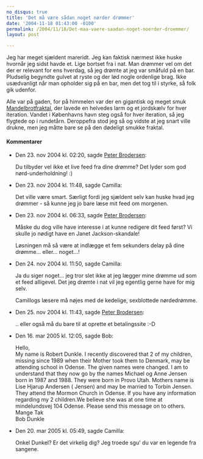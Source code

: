 ```yaml
---
no_disqus: true
title: 'Det må være sådan noget nørder drømmer'
date: '2004-11-18 01:43:00 -0100'
permalink: /2004/11/18/Det-maa-vaere-saadan-noget-noerder-droemmer/
layout: post

---
```

Jeg har meget sjældent mareridt. Jeg kan faktisk nærmest ikke huske hvornår jeg sidst havde et. Lige bortset fra i nat. Man drømmer vel om det der er relevant for ens hverdag, så jeg drømte at jeg var småfuld på en bar. Pludselig begyndte gulvet at ryste og der lød nogle ordenlige brag. Ikke usædvanligt når man opholder sig på en bar, men det tog til i styrke, så folk gik udenfor.


<amp-img alt="Mandelbrotfraktal"
  src="{{ site.baseurl }}{% link images/things/mandel.jpg %}"
  width="150"
  height="108"></amp-img>
Alle var på gaden, for på himmelen var der en gigantisk og meget smuk [Mandelbrotfraktal](http://www.fllo.dk/mandelbrot.asp), der lavede en helvedes larm og et jordskælv for hver iteration. Vandet i Københavns havn steg også for hver iteration, så jeg flygtede op i rundetårn. Deroppefra stod jeg så og vidste at jeg snart ville drukne, men jeg måtte bare se på den dødeligt smukke fraktal.

<div class="vintage-comments">
<h4>Kommentarer </h4>
<ul class="vintage-comments-list"><li>
<p class="comment-meta">Den <time datetime="2004-11-23T02:20:21+01:00">23. nov 2004 kl.  02:20</time>, sagde <a href="http://pe.ter.dk/">Peter Brodersen</a>:</p>
<p>Du tilbyder vel ikke et live feed fra dine drømme? Det lyder som god nørd-underholdning! :)</p>
</li>
<li>
<p class="comment-meta">Den <time datetime="2004-11-23T11:48:33+01:00">23. nov 2004 kl.  11:48</time>, sagde Camilla:</p>
<p>Det ville være smart. Særligt fordi jeg sjældent selv kan huske hvad jeg drømmer - så kunne jeg jo bare læse mit feed om morgenen.</p>
</li>
<li>
<p class="comment-meta">Den <time datetime="2004-11-23T18:33:32+01:00">23. nov 2004 kl.  06:33</time>, sagde <a href="http://pe.ter.dk/">Peter Brodersen</a>:</p>
<p>Måske du dog ville have interesse i at kunne redigere dit feed først? Vi skulle jo nødigt have en Janet Jackson-skandale!</p>
<p>Løsningen må så være at indlægge et fem sekunders delay på dine drømme... eller... noget...!</p>
</li>
<li>
<p class="comment-meta">Den <time datetime="2004-11-24T11:50:54+01:00">24. nov 2004 kl.  11:50</time>, sagde Camilla:</p>
<p>Ja du siger noget... jeg tror slet ikke at jeg lægger mine drømme ud som et feed alligevel. Det jeg drømte i nat vil jeg egentlig gerne have for mig selv.</p>
<p>Camillogs læsere må nøjes med de kedelige, sexblottede nørdedrømme.</p>
</li>
<li>
<p class="comment-meta">Den <time datetime="2004-11-25T11:43:47+01:00">25. nov 2004 kl.  11:43</time>, sagde <a href="http://pe.ter.dk/">Peter Brodersen</a>:</p>
<p>.. eller også må du bare til at oprette et betalingssite :-D</p>
</li>
<li>
<p class="comment-meta">Den <time datetime="2005-03-16T00:05:13+01:00">16. mar 2005 kl.  12:05</time>, sagde Bob:</p>
<p>Hello,<br />
My name is Robert Dunkle. I recently discovered that 2 of my children, missing since 1989 when their Mother took them to Denmark, may be attending school in Odense. The given names were changed. I am to understand that they now go by the names Michael og Anne Jensen born in 1987 and 1988. They were born in Provo Utah. Mothers name is Lise Hjarup Andersen ( Jensen) and may be married to Torbin Jensen. They attend the Mormon Church in Odense. If you have any information regarding my 2 children.We believe she was at one time at mindelundsvej 104 Odense. Please send this message on to others.<br />
Mange Tak<br />
Bob Dunkle</p>
</li>
<li>
<p class="comment-meta">Den <time datetime="2005-03-20T17:49:57+01:00">20. mar 2005 kl.  05:49</time>, sagde Camilla:</p>
<p>Onkel Dunkel? Er det virkelig dig? Jeg troede sgu' du var en legende fra sangene.</p>
</li>
</ul>
</div>
